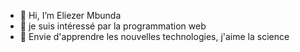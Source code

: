 - 👋 Hi, I’m Eliezer Mbunda 
- 👀 je suis intéressé par la programmation web
- 💞️ Envie d'apprendre les nouvelles technologies, j'aime la science

<!---
Eliezermukeba123/Eliezermukeba123 is a ✨ special ✨ repository because its `README.md` (this file) appears on your GitHub profile.
You can click the Preview link to take a look at your changes.
--->
